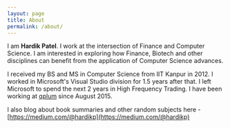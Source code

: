 ```yaml
---
layout: page
title: About
permalink: /about/
---
```


I am **Hardik Patel**. I work at the intersection of Finance and Computer Science. I am interested in exploring how Finance, Biotech and other disciplines can benefit from the application of Computer Science advances.

I received my BS and MS in Computer Science from IIT Kanpur in 2012. I worked in Microsoft's Visual Studio division for 1.5 years after that. I left Microsoft to spend the next 2 years in High Frequency Trading. I have been working at [qplum](https://www.qplum.co/) since August 2015.

I also blog about book summaries and other random subjects here - [https://medium.com/@hardikp](https://medium.com/@hardikp)
